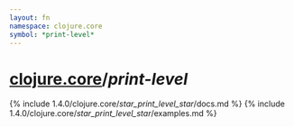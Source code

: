 ```yaml
---
layout: fn
namespace: clojure.core
symbol: *print-level*
---
```


# [clojure.core](../)/*print-level*

{% include 1.4.0/clojure.core/_star_print_level_star_/docs.md %}
{% include 1.4.0/clojure.core/_star_print_level_star_/examples.md %}

